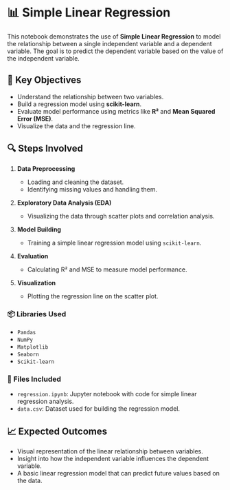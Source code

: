 # 📊 Simple Linear Regression

This notebook demonstrates the use of **Simple Linear Regression** to model the relationship between a single independent variable and a dependent variable. The goal is to predict the dependent variable based on the value of the independent variable.

## 🧠 Key Objectives

- Understand the relationship between two variables.
- Build a regression model using **scikit-learn**.
- Evaluate model performance using metrics like **R²** and **Mean Squared Error (MSE)**.
- Visualize the data and the regression line.

## 🔍 Steps Involved

1. **Data Preprocessing**  
   - Loading and cleaning the dataset.
   - Identifying missing values and handling them.
  
2. **Exploratory Data Analysis (EDA)**  
   - Visualizing the data through scatter plots and correlation analysis.

3. **Model Building**  
   - Training a simple linear regression model using `scikit-learn`.
  
4. **Evaluation**  
   - Calculating R² and MSE to measure model performance.

5. **Visualization**  
   - Plotting the regression line on the scatter plot.

### 📦 Libraries Used

- `Pandas`
- `NumPy`
- `Matplotlib`
- `Seaborn`
- `Scikit-learn`

### 📁 Files Included

- `regression.ipynb`: Jupyter notebook with code for simple linear regression analysis.
- `data.csv`: Dataset used for building the regression model.

## 📈 Expected Outcomes

- Visual representation of the linear relationship between variables.
- Insight into how the independent variable influences the dependent variable.
- A basic linear regression model that can predict future values based on the data.
